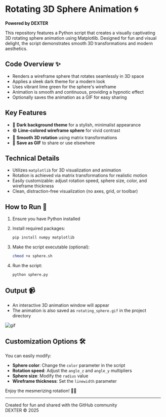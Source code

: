 # Rotating 3D Sphere Animation 🌀

**Powered by DEXTER**

This repository features a Python script that creates a visually captivating 3D rotating sphere animation using Matplotlib. Designed for fun and visual delight, the script demonstrates smooth 3D transformations and modern aesthetics.

## Code Overview ✨

- Renders a wireframe sphere that rotates seamlessly in 3D space
- Applies a sleek dark theme for a modern look
- Uses vibrant lime green for the sphere's wireframe
- Animation is smooth and continuous, providing a hypnotic effect
- Optionally saves the animation as a GIF for easy sharing

## Key Features

- 🖤 **Dark background theme** for a stylish, minimalist appearance
- 🟢 **Lime-colored wireframe sphere** for vivid contrast
- 🔄 **Smooth 3D rotation** using matrix transformations
- 🎥 **Save as GIF** to share or use elsewhere

## Technical Details

- Utilizes `matplotlib` for 3D visualization and animation
- Rotation is achieved via matrix transformations for realistic motion
- Easily customizable: adjust rotation speed, sphere size, color, and wireframe thickness
- Clean, distraction-free visualization (no axes, grid, or toolbar)

## How to Run 🚀

1. Ensure you have Python installed
2. Install required packages:

   ```bash
   pip install numpy matplotlib
   ```
3. Make the script executable (optional):

   ```bash
   chmod +x sphere.sh
   ```
4. Run the script:

   ```bash
   python sphere.py
   ```

## Output 📹

- An interactive 3D animation window will appear
- The animation is also saved as `rotating_sphere.gif` in the project directory

![gif](rotating_sphere.gif)

## Customization Options 🛠️

You can easily modify:

- **Sphere color**: Change the `color` parameter in the script
- **Rotation speed**: Adjust the `angle_z` and `angle_y` multipliers
- **Sphere size**: Modify the `radius` value
- **Wireframe thickness**: Set the `linewidth` parameter

Enjoy the mesmerizing rotation! 😵‍💫

---

Created for fun and shared with the GitHub community  
DEXTER © 2025
